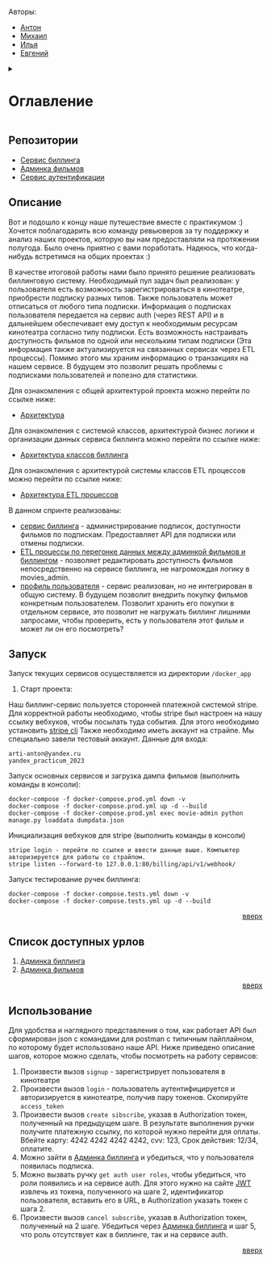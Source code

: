 <a name="readme-top"></a>

Авторы:
 - [Антон](https://github.com/mistandok)
 - [Михаил](https://github.com/Mikhail-Kushnerev)
 - [Илья](https://github.com/Bexram)
 - [Евгений](https://github.com/ME-progr)

<details>
  <summary>
    <h1>Оглавление</h1>
  </summary>
  <ol>
    <li><a href="#репозитории">Репозитории</a></li>
    <li><a href="#описание">Описание</a></li>
    <li><a href="#запуск">Запуск</a></li>
    <li><a href="#список-доступных-урлов">Список доступных урлов</a></li>
    <li><a href="#использование">Использование</a></li>
  </ol>
</details>

## Репозитории
- [Сервис биллинга](https://github.com/mistandok/graduate_work)
- [Админка фильмов](https://github.com/mistandok/new_admin_panel_sprint_3)
- [Сервис аутентификации](https://github.com/mistandok/Auth_sprint_1)

## Описание

Вот и подошло к концу наше путешествие вместе с практикумом :) Хочется поблагодарить всю команду ревьюверов за ту поддержку и анализ наших проектов, которую вы нам предоставляли на протяжении полугода. 
Было очень приятно с вами поработать. Надеюсь, что когда-нибудь встретимся на общих проектах :) 

В качестве итоговой работы нами было принято решение реализовать биллинговую систему. 
Необходимый пул задач был реализован: у пользователя есть возможность зарегистрироваться в кинотеатре, приобрести подписку разных типов. Также пользователь может отписаться от любого типа подписки.
Информация о подписках пользователя передается на сервис auth (через REST API) и в дальнейшем обеспечивает ему доступ к необходимым ресурсам кинотеатра согласно типу подписки.
Есть возможность настраивать доступность фильмов по одной или нескольким типам подписки (Эта информация также актуализируется на связанных сервисах через ETL процессы).
Помимо этого мы храним информацию о транзакциях на нашем сервисе. В будущем это позволит решать проблемы с подписками пользователей и полезно для статистики.

Для ознакомления с общей архитектурой проекта можно перейти по ссылке ниже:
- [Архитектура](https://github.com/mistandok/graduate_work/tree/main/architecture)

Для ознакомления с системой классов, архитектурой бизнес логики и организации данных сервиса биллинга можно перейти по ссылке ниже:
- [Архитектура классов биллинга](https://github.com/mistandok/graduate_work/tree/main/architecture/billing-service)

Для ознакомления с архитектурой системы классов ETL процессов можно перейти по ссылке ниже:
- [Архитектура ETL процессов](https://github.com/mistandok/graduate_work/tree/main/architecture/etl)


В данном спринте реализованы:
- [сервис биллинга](https://github.com/mistandok/graduate_work/tree/main/billing) - администрирование подписок, доступности фильмов по подпискам. Предоставляет API для подписки или отмены подписки.
- [ETL процессы по перегонке данных между админкой фильмов и биллингом](https://github.com/mistandok/graduate_work/tree/main/etl) -  позволяет редактировать доступность фильмов непосредственно на сервисе биллинга, не нагромождая логику в movies_admin.
- [профиль пользователя](https://github.com/mistandok/graduate_work/tree/main/user-profile) - сервис реализован, но не интегрирован в общую систему. В будущем позволит внедрить покупку фильмов конкретным пользователем. Позволит хранить его покупки в отдельном сервисе, это позволит не нагружать биллинг лишними запросами, чтобы проверить, есть у пользователя этот фильм и может ли он его посмотреть?

## Запуск

Запуск текущих сервисов осуществляется из директории `/docker_app`

1) Старт проекта:

Наш биллинг-сервис пользуется сторонней платежной системой stripe. Для корректной работы необходимо, чтобы stripe был настроен на нашу ссылку вебхуков, чтобы посылать туда события.
Для этого необходимо установить [stripe cli](https://stripe.com/docs/stripe-cli)
Также необходимо иметь аккаунт на страйпе. Мы специально завели тестовый аккаунт. Данные для входа:

```start
arti-anton@yandex.ru
yandex_practicum_2023
```

Запуск основных сервисов и загрузка дампа фильмов (выполнить команды в консоли):

```docker
docker-compose -f docker-compose.prod.yml down -v
docker-compose -f docker-compose.prod.yml up -d --build
docker-compose -f docker-compose.prod.yml exec movie-admin python manage.py loaddata dumpdata.json
```

Инициализация вебхуков для stripe (выполнить команды в консоли)

```stripe
stripe login - перейти по ссылке и ввести данные выше. Компьютер авторизируется для работы со страйпом.
stripe listen --forward-to 127.0.0.1:80/billing/api/v1/webhook/
```

Запуск тестирование ручек биллинга:

```docker-test
docker-compose -f docker-compose.tests.yml down -v
docker-compose -f docker-compose.tests.yml up -d --build
```

<p align="right"><a href="#readme-top">вверх</a></p>

## Список доступных урлов

1) [Админка биллинга](http://127.0.0.1/admin/)
2) [Админка фильмов](http://127.0.0.1/movie-admin/) 

<p align="right"><a href="#readme-top">вверх</a></p>

## Использование

Для удобства и наглядного представления о том, как работает API был сформирован json с командами для postman c типичным пайплайном, по которому будет использовано наше API.
Ниже приведено описание шагов, которое можно сделать, чтобы посмотреть на работу сервисов:

1) Произвести вызов `signup` - зарегистрирует пользователя в кинотеатре
2) Произвести вызов `login` - пользователь аутентифицируется и авторизируется в кинотеатре, получив пару токенов. Скопируйте `access_token`
3) Произвести вызов `create sibscribe`, указав в Authorization токен, полученный на предыдущем шаге. В результате выполнения ручки получите платежную ссылку, по которой нужно перейти для оплаты. Вбейте карту: 4242 4242 4242 4242, cvv: 123, Срок действия: 12/34, оплатите. 
4) Можно зайти в [Админка биллинга](http://127.0.0.1/admin/) и убедиться, что у пользователя появилась подписка. 
5) Можно вызвать ручку `get auth user roles`, чтобы убедиться, что роли появились и на сервисе auth. Для этого нужно на сайте [JWT](https://jwt.io/) извлечь из токена, полученного на шаге 2, идентификатор пользователя, вставить его в URL, в Authorization указать токен с шага 2. 
6) Произвести вызов `cancel subscribe`, указав в Authorization токен, полученный на 2 шаге. Убедиться через [Админка биллинга](http://127.0.0.1/admin/) и шаг 5, что роль отсутствует как в биллинге, так и на сервисе auth.

<p align="right"><a href="#readme-top">вверх</a></p>
